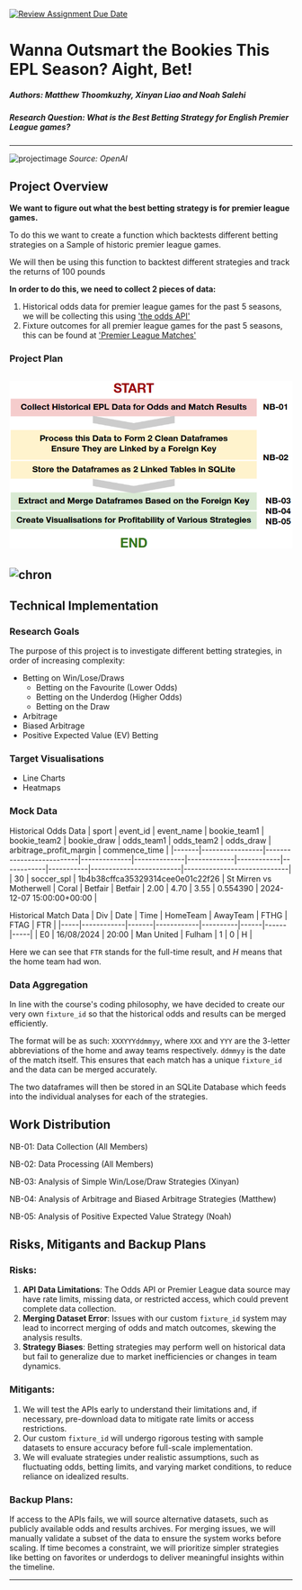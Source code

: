 [![Review Assignment Due Date](https://classroom.github.com/assets/deadline-readme-button-22041afd0340ce965d47ae6ef1cefeee28c7c493a6346c4f15d667ab976d596c.svg)](https://classroom.github.com/a/_SwzfpU1)

# Wanna Outsmart the Bookies This EPL Season? Aight, Bet!

##### **Authors:** Matthew Thoomkuzhy, Xinyan Liao and Noah Salehi
##### **Research Question:** What is the Best Betting Strategy for English Premier League games?
---
![projectimage](https://github.com/user-attachments/assets/b2593057-fafc-4083-866d-2e828eb9d0df)
*Source: OpenAI*

## Project Overview

**We want to figure out what the best betting strategy is for premier league games.**

To do this we want to create a function which backtests different betting strategies on a Sample of historic premier league games.

We will then be using this function to backtest different strategies and track the returns of 100 pounds 




**In order to do this, we need to collect 2 pieces of data:** 

1. Historical odds data for premier league games for the past 5 seasons, we will be collecting this using ['the odds API'](https://the-odds-api.com/)
2. Fixture outcomes for all premier league games for the past 5 seasons, this can be found at  ['Premier League Matches'](https://www.football-data.co.uk/englandm.php)

### Project Plan
![project_plan](./project_plan.png)
---
![chron](https://github.com/user-attachments/assets/3bf9b4bd-188f-4a70-9a60-4df0c13747cc)
---


## Technical Implementation

### Research Goals
The purpose of this project is to investigate different betting strategies, in order of increasing complexity:
- Betting on Win/Lose/Draws
  - Betting on the Favourite (Lower Odds)
  - Betting on the Underdog (Higher Odds)
  - Betting on the Draw
- Arbitrage
- Biased Arbitrage
- Positive Expected Value (EV) Betting

### Target Visualisations
- Line Charts
- Heatmaps

### Mock Data

Historical Odds Data
| sport | event_id        | event_name               | bookie_team1 | bookie_team2 | bookie_draw | odds_team1 | odds_team2 | odds_draw | arbitrage_profit_margin | commence_time               |
|-------|-----------------|--------------------------|--------------|--------------|-------------|------------|------------|-----------|-------------------------|-----------------------------|
| 30    | soccer_spl      | 1b4b38cffca35329314cee0e01c22f26 | St Mirren vs Motherwell | Coral        | Betfair      | Betfair     | 2.00       | 4.70       | 3.55      | 0.554390                | 2024-12-07 15:00:00+00:00 |

Historical Match Data
| Div | Date       | Time  | HomeTeam   | AwayTeam | FTHG | FTAG | FTR |
|-----|------------|-------|------------|----------|------|------|-----|
| E0  | 16/08/2024 | 20:00 | Man United | Fulham   | 1    | 0    | H   |

Here we can see that `FTR` stands for the full-time result, and *H* means that the home team had won.

### Data Aggregation
In line with the course's coding philosophy, we have decided to create our very own `fixture_id` so that the historical odds and results can be merged efficiently. 

The format will be as such:
`XXXYYYddmmyy`, where `XXX` and `YYY` are the 3-letter abbreviations of the home and away teams respectively. `ddmmyy` is the date of the match itself. This ensures that each match has a unique `fixture_id` and the data can be merged accurately.

The two dataframes will then be stored in an SQLite Database which feeds into the individual analyses for each of the strategies.

## Work Distribution

NB-01: Data Collection (All Members)

NB-02: Data Processing (All Members)

NB-03: Analysis of Simple Win/Lose/Draw Strategies (Xinyan)

NB-04: Analysis of Arbitrage and Biased Arbitrage Strategies (Matthew)

NB-05: Analysis of Positive Expected Value Strategy (Noah)

## Risks, Mitigants and Backup Plans

### Risks:

1. **API Data Limitations**: The Odds API or Premier League data source may have rate limits, missing data, or restricted access, which could prevent complete data collection.
2. **Merging Dataset Error**: Issues with our custom `fixture_id` system may lead to incorrect merging of odds and match outcomes, skewing the analysis results.
3. **Strategy Biases**: Betting strategies may perform well on historical data but fail to generalize due to market inefficiencies or changes in team dynamics.

### Mitigants:

1. We will test the APIs early to understand their limitations and, if necessary, pre-download data to mitigate rate limits or access restrictions.
2. Our custom `fixture_id` will undergo rigorous testing with sample datasets to ensure accuracy before full-scale implementation.
3. We will evaluate strategies under realistic assumptions, such as fluctuating odds, betting limits, and varying market conditions, to reduce reliance on idealized results.

### Backup Plans:
If access to the APIs fails, we will source alternative datasets, such as publicly available odds and results archives. For merging issues, we will manually validate a subset of the data to ensure the system works before scaling. If time becomes a constraint, we will prioritize simpler strategies like betting on favorites or underdogs to deliver meaningful insights within the timeline.

---
